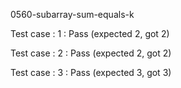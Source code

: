 
0560-subarray-sum-equals-k


Test case : 1 : Pass
 (expected 2, got 2)

Test case : 2 : Pass
 (expected 2, got 2)

Test case : 3 : Pass
 (expected 3, got 3)
